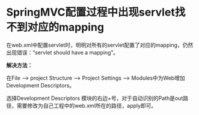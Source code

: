 # SpringMVC配置过程中出现servlet找不到对应的mapping #

在web.xml中配置servlet时，明明对所有的servlet配置了对应的mapping，仍然出现错误：“servlet should have a mapping”。

**解决方法：**

在File ——>  project Structure  ——>  Project Settings ——> Modules中为Web增加Development Descriptors。

选择Development Descriptors 模块的右边+号，对于自动识别的Path是out路径，需要修改为自己工程中的web.xml所在的路径，apply即可。

